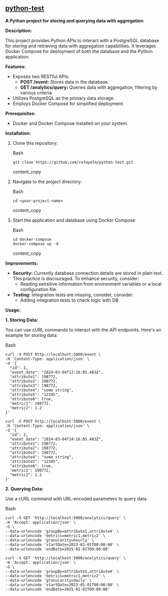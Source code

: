 
## **[python-test](https://github.com/rafayelm/python-test)**

**A Python project for storing and querying data with aggregation**

**Description:**

This project provides Python APIs to interact with a PostgreSQL database for storing and retrieving data with aggregation capabilities. It leverages Docker Compose for deployment of both the database and the Python application.

**Features:**

-   Exposes two RESTful APIs:
    -   **POST /event:**  Stores data in the database.
    -   **GET /analytics/query:**  Queries data with aggregation, filtering by various criteria.
-   Utilizes PostgreSQL as the primary data storage.
-   Employs Docker Compose for simplified deployment.

**Prerequisites:**

-   Docker and Docker Compose installed on your system.

**Installation:**

1.  Clone this repository:

    Bash

    ```
    git clone https://github.com/rafayelm/python-test.git
    ```


    content_copy

2.  Navigate to the project directory:

    Bash

    ```
    cd <your-project-name>
    ```


    content_copy

3.  Start the application and database using Docker Compose:

    Bash

    ```
    cd docker-compose
    docker-compose up -d
    ```


    content_copy

**Improvements:**

-   **Security:**  Currently database connection details are stored in plain text. This practice is discouraged. To enhance security, consider:
    -   Reading sensitive information from environment variables or a local configuration file.
-   **Testing:**  Integration tests are missing, consider, consider:
    -   Adding integration tests to check logic with DB


**Usage:**

**1. Storing Data:**

You can use cURL commands to interact with the API endpoints. Here's an example for storing data:

Bash

```
curl -X POST http://localhost:5000/event \
-H 'Content-Type: application/json' \
-d '{
  "id": 1,
  "event_date": "2024-03-04T13:16:05.483Z",
  "attribute1": 198772,
  "attribute2": 198772,
  "attribute3": 198772,
  "attribute4": "some string",
  "attribute5": "12345",
  "attribute6": true,
  "metric1": 198772,
  "metric2": 1.2
}'
```

```
curl -X POST http://localhost:5000/event \
-H 'Content-Type: application/json' \
-d '{
  "id": 2,
  "event_date": "2024-03-04T14:16:05.483Z",
  "attribute1": 198772,
  "attribute2": 198772,
  "attribute3": 198772,
  "attribute4": "some string",
  "attribute5": "12345",
  "attribute6": true,
  "metric1": 198772,
  "metric2": 1.2
}'
```



**2. Querying Data:**

Use a cURL command with URL-encoded parameters to query data:

Bash

```
curl -X GET 'http://localhost:5000/analytics/query' \
-H 'Accept: application/json' \
-G \
--data-urlencode 'groupBy=attribute1,attribute4' \
--data-urlencode 'metrics=metric1,metric2' \
--data-urlencode 'granularity=hourly' \
--data-urlencode 'startDate=2023-01-01T08:00:00' \
--data-urlencode 'endDate=2025-01-01T09:00:00'
```

```
curl -X GET 'http://localhost:5000/analytics/query' \
-H 'Accept: application/json' \
-G \
--data-urlencode 'groupBy=attribute1,attribute4' \
--data-urlencode 'metrics=metric1,metric2' \
--data-urlencode 'granularity=daily' \
--data-urlencode 'startDate=2023-01-01T08:00:00' \
--data-urlencode 'endDate=2025-01-01T09:00:00'
```

